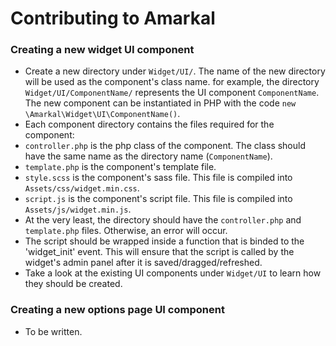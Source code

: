 # Contributing to Amarkal
### Creating a new widget UI component

- Create a new directory under `Widget/UI/`. The name of the new directory will be used as the component's class name. for example, the directory `Widget/UI/ComponentName/` represents the UI component `ComponentName`. The new component can be instantiated in PHP with the code `new \Amarkal\Widget\UI\ComponentName()`.
- Each component directory contains the files required for the component:
 - `controller.php` is the php class of the component. The class should have the same name as the directory name (`ComponentName`).
 - `template.php` is the component's template file.
 - `style.scss` is the component's sass file. This file is compiled into `Assets/css/widget.min.css`. 
 - `script.js` is the component's script file. This file is compiled into `Assets/js/widget.min.js`. 
- At the very least, the directory should have the `controller.php` and `template.php` files. Otherwise, an error will occur.
- The script should be wrapped inside a function that is binded to the 'widget_init' event. This will ensure that the script is called by the widget's admin panel after it is saved/dragged/refreshed.
- Take a look at the existing UI components under `Widget/UI` to learn how they should be created.

### Creating a new options page UI component
- To be written.
